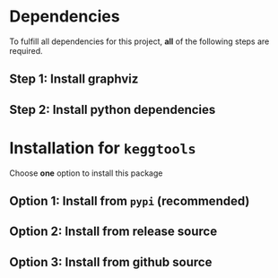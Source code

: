 
# Dependencies

To fulfill all dependencies for this project, **all** of the following steps are required.

## Step 1: Install graphviz 


## Step 2: Install python dependencies



# Installation for `keggtools`

Choose **one** option to install this package

## Option 1: Install from `pypi` (recommended)



## Option 2: Install from release source



## Option 3: Install from github source

